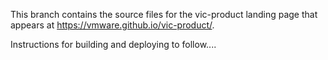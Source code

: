 This branch contains the source files for the vic-product landing page that appears at https://vmware.github.io/vic-product/.

Instructions for building and deploying to follow....